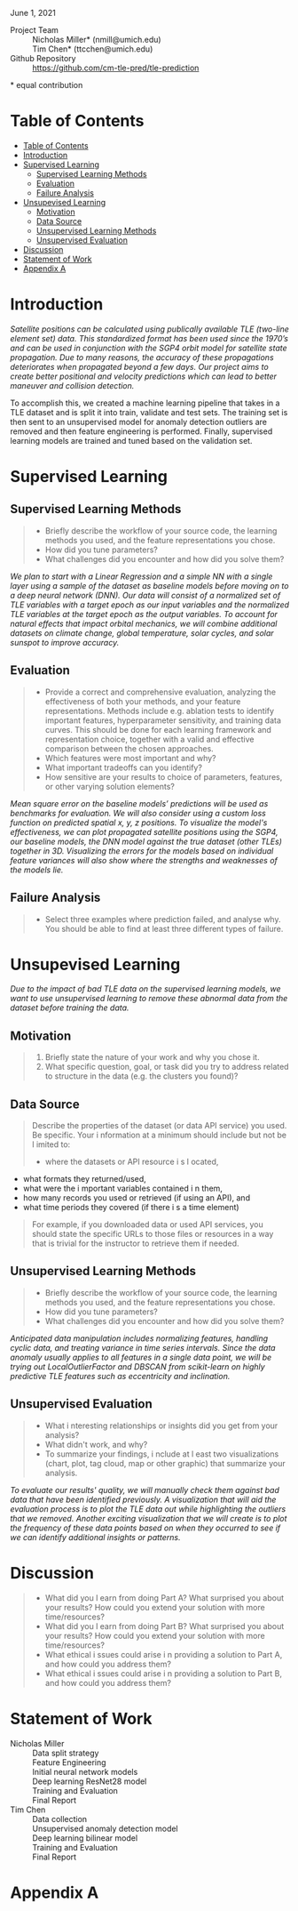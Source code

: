 June 1, 2021

<dl>
<dt>Project Team</dt>
<dd>Nicholas Miller* (nmill@umich.edu)</dd>
<dd>Tim Chen* (ttcchen@umich.edu)</dd>
<dt>Github Repository</dt>
<dd><a href='https://github.com/cm-tle-pred/tle-prediction'>https://github.com/cm-tle-pred/tle-prediction</a></dd>
</dl>

\* equal contribution

# Table of Contents
<!-- TOC depthFrom:1 depthTo:3 withLinks:1 updateOnSave:1 orderedList:0 -->

- [Table of Contents](#table-of-contents)
- [Introduction](#introduction)
- [Supervised Learning](#supervised-learning)
	- [Supervised Learning Methods](#supervised-learning-methods)
	- [Evaluation](#evaluation)
	- [Failure Analysis](#failure-analysis)
- [Unsupevised Learning](#unsupevised-learning)
	- [Motivation](#motivation)
	- [Data Source](#data-source)
	- [Unsupervised Learning Methods](#unsupervised-learning-methods)
	- [Unsupervised Evaluation](#unsupervised-evaluation)
- [Discussion](#discussion)
- [Statement of Work](#statement-of-work)
- [Appendix A](#appendix-a)

<!-- /TOC -->


# Introduction
*Satellite positions can be calculated using publically available TLE (two-line element set) data.  This standardized format has been used since the 1970’s and can be used in conjunction with the SGP4 orbit model for satellite state propagation.  Due to many reasons, the accuracy of these propagations deteriorates when propagated beyond a few days.  Our project aims to create better positional and velocity predictions which can lead to better maneuver and collision detection.*

To accomplish this, we created a machine learning pipeline that takes in a TLE dataset and is split it into train, validate and test sets. The training set is then sent to an unsupervised model for anomaly detection outliers are removed and then feature engineering is performed.  Finally, supervised learning models are trained and tuned based on the validation set.

# Supervised Learning

## Supervised Learning Methods
> * Briefly describe the workflow of your source code, the learning methods you used, and the feature representations you chose.
> * How did you tune parameters?
> * What challenges did you encounter and how did you solve them?

*We plan to start with a Linear Regression and a simple NN with a single layer using a sample of the dataset as baseline models before moving on to a deep neural network (DNN).  Our data will consist of a normalized set of TLE variables with a target epoch as our input variables and the normalized TLE variables at the target epoch as the output variables. To account for natural effects that impact orbital mechanics, we will combine additional datasets on climate change, global temperature, solar cycles, and solar sunspot to improve accuracy.*

## Evaluation
> * Provide a correct and comprehensive evaluation, analyzing the effectiveness of both your methods, and your feature representations. Methods include e.g. ablation tests to identify important features, hyperparameter sensitivity, and training data curves. This should be done for each learning framework and representation choice, together with a valid and effective comparison between the chosen approaches.
> * Which features were most important and why?
> * What important tradeoffs can you identify?
> * How sensitive are your results to choice of parameters, features, or other varying solution elements?

*Mean square error on the baseline models’ predictions will be used as benchmarks for evaluation.  We will also consider using a custom loss function on predicted spatial x, y, z positions.  To visualize the model's effectiveness, we can plot propagated satellite positions using the SGP4, our baseline models, the DNN model against the true dataset (other TLEs) together in 3D.  Visualizing the errors for the models based on individual feature variances will also show where the strengths and weaknesses of the models lie.*

## Failure Analysis
> * Select three examples where prediction failed, and analyse why. You should be able to find at least three different types of failure.


# Unsupevised Learning
*Due to the impact of bad TLE data on the supervised learning models, we want to use unsupervised learning to remove these abnormal data from the dataset before training the data.*

## Motivation
> 1. Briefly state the nature of your work and why you chose it.
> 2. What specific question, goal, or task did you try to address related to structure in the data (e.g. the clusters you found)?

## Data Source
> Describe the properties of the dataset (or data API service) you used. Be specific. Your i nformation at a minimum should include but not be l imited to:
>
> * where the datasets or API resource i s l ocated,
* what formats they returned/used,
* what were the i mportant variables contained i n them,
* how many records you used or retrieved (if using an API), and
* what time periods they covered (if there i s a time element)
>
> For example, if you downloaded data or used API services, you should state the specific URLs to those files or resources in a way that is trivial for the instructor to retrieve them if needed.

## Unsupervised Learning Methods
> * Briefly describe the workflow of your source code, the learning methods you used, and the feature representations you chose.
> * How did you tune parameters?
> * What challenges did you encounter and how did you solve them?

*Anticipated data manipulation includes normalizing features, handling cyclic data, and treating variance in time series intervals.  Since the data anomaly usually applies to all features in a single data point, we will be trying out LocalOutlierFactor and DBSCAN from scikit-learn on highly predictive TLE features such as eccentricity and inclination.*

## Unsupervised Evaluation
> * What i nteresting relationships or insights did you get from your analysis?
> * What didn't work, and why?
> * To summarize your findings, i nclude at l east two visualizations (chart, plot, tag cloud, map or other graphic) that summarize your analysis.

*To evaluate our results' quality, we will manually check them against bad data that have been identified previously.  A visualization that will aid the evaluation process is to plot the TLE data out while highlighting the outliers that we removed.  Another exciting visualization that we will create is to plot the frequency of these data points based on when they occurred to see if we can identify additional insights or patterns.*

# Discussion
> * What did you l earn from doing Part A? What surprised you about your results? How could you extend your solution with more time/resources?
> * What did you l earn from doing Part B? What surprised you about your results? How could you extend your solution with more time/resources?
> * What ethical i ssues could arise i n providing a solution to Part A, and how could you address them?
> * What ethical i ssues could arise i n providing a solution to Part B, and how could you address them?

# Statement of Work

<dl>
<dt>Nicholas Miller</dt>
<dd>Data split strategy</dd>
<dd>Feature Engineering</dd>
<dd>Initial neural network models</dd>
<dd>Deep learning ResNet28 model</dd>
<dd>Training and Evaluation</dd>
<dd>Final Report</dd>
<dt>Tim Chen</dt>
<dd>Data collection</dd>
<dd>Unsupervised anomaly detection model</dd>
<dd>Deep learning bilinear model</dd>
<dd>Training and Evaluation</dd>
<dd>Final Report</dd>
</dl>

# Appendix A
